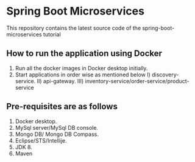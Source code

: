 # Spring Boot Microservices

This repository contains the latest source code of the spring-boot-microservices tutorial

## How to run the application using Docker

1. Run all the docker images in Docker desktop initially.
2. Start applications in order wise as mentioned below
   I) discovery-service.
   II) api-gateway.
   III) inventory-service/order-service/product-service

## Pre-requisites are as follows
1. Docker desktop.
2. MySql server/MySql DB console.
3. Mongo DB/ Mongo DB Compass.
4. Eclipse/STS/Intellije.
5. JDK 8.
6. Maven
